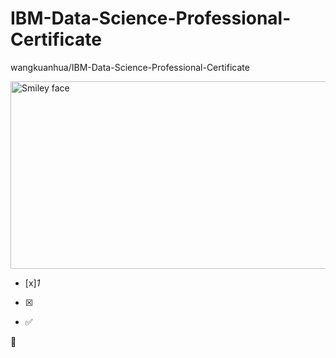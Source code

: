 # IBM-Data-Science-Professional-Certificate
wangkuanhua/IBM-Data-Science-Professional-Certificate



<img src="https://github.com/wangkuanhua/IBM-Data-Science-Professional-Certificate/assets/56338617/5dc45a9b-c9d6-478a-9cae-787ff0236f26" alt="Smiley face" height="300" width="600">




- [x]_1_
- [x]

- :white_check_mark:


📝
